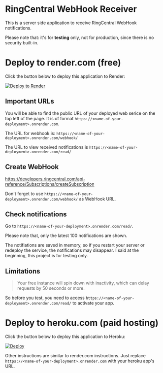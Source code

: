 # RingCentral WebHook Receiver

This is a server side application to receive RingCentral WebHook notifications.

Please note that: it's for **testing** only, not for production, since there is no security built-in.

# Deploy to render.com (free)

Click the button below to deploy this application to Render:

[![Deploy to Render](https://render.com/images/deploy-to-render-button.svg)](https://render.com/deploy)

## Important URLs

You will be able to find the public URL of your deployed web serice on the top left of the page. It is of format `https://<name-of-your-deployment>.onrender.com`.

The URL for webhook is: `https://<name-of-your-deployment>.onrender.com/webhook/`

The URL to view received notifications is `https://<name-of-your-deployment>.onrender.com/read/`

## Create WebHook

https://developers.ringcentral.com/api-reference/Subscriptions/createSubscription

Don't forget to use `https://<name-of-your-deployment>.onrender.com/webhook/` as WebHook URL.

## Check notifications

Go to `https://<name-of-your-deployment>.onrender.com/read/`.

Please note that, only the latest 100 notifications are shown.

The notifiations are saved in memory, so if you restart your server or redeploy the service, the notifications may disappear. I said at the beginning, this project is for testing only.

## Limitations

> Your free instance will spin down with inactivity, which can delay requests by 50 seconds or more.

So before you test, you need to access `https://<name-of-your-deployment>.onrender.com/read/` to activate your app.

# Deploy to heroku.com (paid hosting)

Click the button below to deploy this application to Heroku:

[![Deploy](https://www.herokucdn.com/deploy/button.svg)](https://heroku.com/deploy?template=https://github.com/tylerlong/rc-webhook-receiver)

Other instructions are similar to render.com instructions. Just replace `https://<name-of-your-deployment>.onrender.com` with your heroku app's URL.
